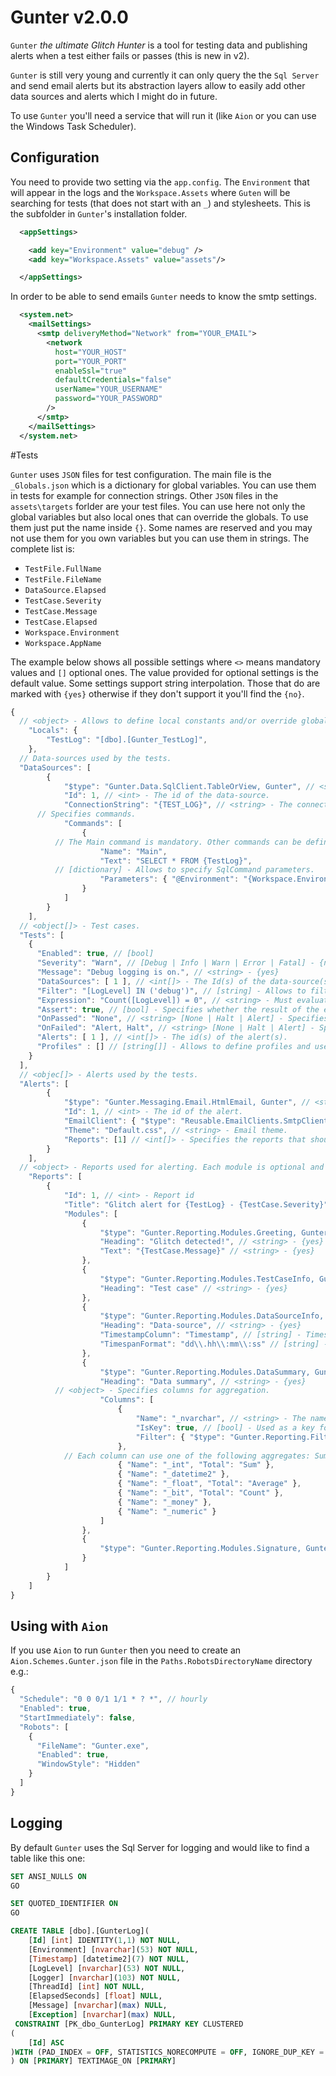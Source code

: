 # Gunter v2.0.0

`Gunter` _the ultimate Glitch Hunter_ is a tool for testing data and publishing alerts when a test either fails or passes (this is new in v2).

`Gunter` is still very young and currently it can only query the the `Sql Server` and send email alerts but its abstraction layers allow to easily add other data sources and alerts which I might do in future.

To use `Gunter` you'll need a service that will run it (like `Aion` or you can use the Windows Task Scheduler).

## Configuration

You need to provide two setting via the `app.config`. The `Environment` that will appear in the logs and the `Workspace.Assets` where `Guten` will be searching for tests (that does not start with an `_`) and stylesheets. This is the subfolder in `Gunter`'s installation folder.

```xml
  <appSettings>

    <add key="Environment" value="debug" />
    <add key="Workspace.Assets" value="assets"/>

  </appSettings>
```

In order to be able to send emails `Gunter` needs to know the smtp settings.

```xml
  <system.net>
    <mailSettings>
      <smtp deliveryMethod="Network" from="YOUR_EMAIL">
        <network
          host="YOUR_HOST"
          port="YOUR_PORT"
          enableSsl="true"
          defaultCredentials="false"
          userName="YOUR_USERNAME"
          password="YOUR_PASSWORD"
        />
      </smtp>
    </mailSettings>
  </system.net>
```

#Tests

 `Gunter` uses `JSON` files for test configuration. The main file is the `_Globals.json` which is a dictionary for global variables. You can use them in tests for example for connection strings. Other `JSON` files in the `assets\targets` forlder are your test files. You can use here not only the global variables but also local ones that can override the globals. To use them just put the name inside `{}`. Some names are reserved and you may not use them for you own variables but you can use them in strings. The complete list is:

- `TestFile.FullName`
- `TestFile.FileName`
- `DataSource.Elapsed`
- `TestCase.Severity`
- `TestCase.Message`
- `TestCase.Elapsed`
- `Workspace.Environment`
- `Workspace.AppName`

The example below shows all possible settings where `<>` means mandatory values and `[]` optional ones. The value provided for optional settings is the default value. Some settings support string interpolation. Those that do are marked with `{yes}` otherwise if they don't support it you'll find the `{no}`.

```js
{
  // <object> - Allows to define local constants and/or override globals.
	"Locals": {
		"TestLog": "[dbo].[Gunter_TestLog]",
	}, 
  // Data-sources used by the tests.
  "DataSources": [
		{
			"$type": "Gunter.Data.SqlClient.TableOrView, Gunter", // <string> - The type specification of the data-source. {no}
			"Id": 1, // <int> - The id of the data-source.
			"ConnectionString": "{TEST_LOG}", // <string> - The connection string. {yes}
      // Specifies commands.
			"Commands": [
				{
          // The Main command is mandatory. Other commands can be defined but only the Main one will be used for quering.
					"Name": "Main",
					"Text": "SELECT * FROM {TestLog}",
          // [dictionary] - Allows to specify SqlCommand parameters.
					"Parameters": { "@Environment": "{Workspace.Environment}" } // {yes}
				}
			]
		}
	],
  // <object[]> - Test cases.
  "Tests": [
    {
      "Enabled": true, // [bool]
      "Severity": "Warn", // [Debug | Info | Warn | Error | Fatal] - {no}
      "Message": "Debug logging is on.", // <string> - {yes}
      "DataSources": [ 1 ], // <int[]> - The Id(s) of the data-source(s).
      "Filter": "[LogLevel] IN ('debug')", // [string] - Allows to filter the results. {yes}
      "Expression": "Count([LogLevel]) = 0", // <string> - Must evaluate to boolean. {yes}
      "Assert": true, // [bool] - Specifies whether the result of the expression should be true or false.
      "OnPassed": "None", // <string> [None | Halt | Alert] - Specifies the action when the test passes.
      "OnFailed": "Alert, Halt", // <string> [None | Halt | Alert] - Specifies the action when the test failes.
      "Alerts": [ 1 ], // <int[]> - The id(s) of the alert(s).
      "Profiles" : [] // [string[]] - Allows to define profiles and use this test only in specific scenarios.
    }   
  ],
  // <objec[]> - Alerts used by the tests.
  "Alerts": [
		{
			"$type": "Gunter.Messaging.Email.HtmlEmail, Gunter", // <string> - Type specification of the alert. {no}
			"Id": 1, // <int> - The id of the alert.
			"EmailClient": { "$type": "Reusable.EmailClients.SmtpClient, Reusable.EmailClients.SmtpClient" }, // EmailClient
			"Theme": "Default.css", // <string> - Email theme.
			"Reports": [1] // <int[]> - Specifies the reports that should be sent.
		}
	],
  // <object> - Reports used for alerting. Each module is optional and can be removed.
	"Reports": [
		{
			"Id": 1, // <int> - Report id
			"Title": "Glitch alert for {TestLog} - {TestCase.Severity}", // <string> - The title {yes}
			"Modules": [
				{
					"$type": "Gunter.Reporting.Modules.Greeting, Gunter",
					"Heading": "Glitch detected!", // <string> - {yes}
					"Text": "{TestCase.Message}" // <string> - {yes}
				},
				{
					"$type": "Gunter.Reporting.Modules.TestCaseInfo, Gunter",
					"Heading": "Test case" // <string> - {yes}
				},
				{
					"$type": "Gunter.Reporting.Modules.DataSourceInfo, Gunter",
					"Heading": "Data-source", // <string> - {yes}
					"TimestampColumn": "Timestamp", // [string] - Timespan column for statistics.
					"TimespanFormat": "dd\\.hh\\:mm\\:ss" // [string] - Custom timespan formatting.
				},
				{
					"$type": "Gunter.Reporting.Modules.DataSummary, Gunter",
					"Heading": "Data summary", // <string> - {yes}
          // <object> - Specifies columns for aggregation.
					"Columns": [
						{
							"Name": "_nvarchar", // <string> - The name of the column. {no}
							"IsKey": true, // [bool] - Used as a key for grouping.
							"Filter": { "$type": "Gunter.Reporting.Filters.FirstLine, Gunter" } // <object> - Allows to specify custom data filter. Currently there is only one "FirstLine"
						},
            // Each column can use one of the following aggregates: Sum, Count, Average, Min, Max, First, Last
						{ "Name": "_int", "Total": "Sum" },
						{ "Name": "_datetime2" },
						{ "Name": "_float", "Total": "Average" },
						{ "Name": "_bit", "Total": "Count" },
						{ "Name": "_money" },
						{ "Name": "_numeric" }
					]
				},
				{
					"$type": "Gunter.Reporting.Modules.Signature, Gunter"
				}
			]
		}
	]
}
```

## Using with `Aion`

If you use `Aion` to run `Gunter` then you need to create an `Aion.Schemes.Gunter.json` file in the `Paths.RobotsDirectoryName` directory e.g.:

```js
{
  "Schedule": "0 0 0/1 1/1 * ? *", // hourly
  "Enabled": true, 
  "StartImmediately": false, 
  "Robots": [
    {
      "FileName": "Gunter.exe", 
      "Enabled": true, 
      "WindowStyle": "Hidden"
    }
  ]
}
```

## Logging

By default `Gunter` uses the Sql Server for logging and would like to find a table like this one:

```sql
SET ANSI_NULLS ON
GO

SET QUOTED_IDENTIFIER ON
GO

CREATE TABLE [dbo].[GunterLog](
	[Id] [int] IDENTITY(1,1) NOT NULL,
	[Environment] [nvarchar](53) NOT NULL,
	[Timestamp] [datetime2](7) NOT NULL,
	[LogLevel] [nvarchar](53) NOT NULL,
	[Logger] [nvarchar](103) NOT NULL,
	[ThreadId] [int] NOT NULL,
	[ElapsedSeconds] [float] NULL,
	[Message] [nvarchar](max) NULL,
	[Exception] [nvarchar](max) NULL,
 CONSTRAINT [PK_dbo_GunterLog] PRIMARY KEY CLUSTERED 
(
	[Id] ASC
)WITH (PAD_INDEX = OFF, STATISTICS_NORECOMPUTE = OFF, IGNORE_DUP_KEY = OFF, ALLOW_ROW_LOCKS = ON, ALLOW_PAGE_LOCKS = ON, FILLFACTOR = 80) ON [PRIMARY]
) ON [PRIMARY] TEXTIMAGE_ON [PRIMARY]
```